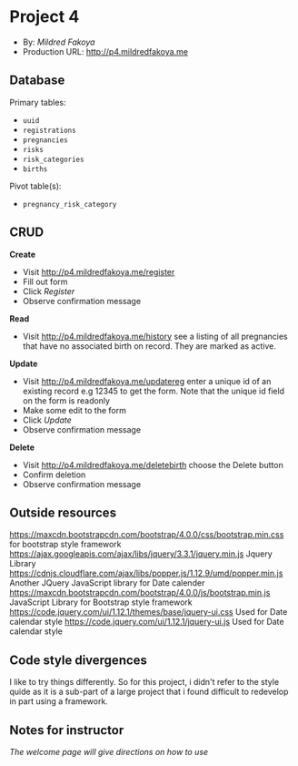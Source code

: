 # Project 4
+ By: *Mildred Fakoya*
+ Production URL: <http://p4.mildredfakoya.me>

## Database

Primary tables:
  + `uuid`
  + `registrations`
  + `pregnancies`
  + `risks`
  + `risk_categories`
  + `births`
  
Pivot table(s):
  + `pregnancy_risk_category`


## CRUD
__Create__
  + Visit <http://p4.mildredfakoya.me/register>
  + Fill out form
  + Click *Register*
  + Observe confirmation message
  
__Read__
  + Visit <http://p4.mildredfakoya.me/history> see a listing of all pregnancies that have no associated birth on record. They are marked as active.
  
__Update__
  + Visit <http://p4.mildredfakoya.me/updatereg> enter a unique id of an existing record e.g 12345 to get the form. Note that the unique id field on the form is readonly
  + Make some edit to the form
  + Click *Update*
  + Observe confirmation message
  
__Delete__
  + Visit <http://p4.mildredfakoya.me/deletebirth> choose the Delete button
  + Confirm deletion
  + Observe confirmation message

## Outside resources
<https://maxcdn.bootstrapcdn.com/bootstrap/4.0.0/css/bootstrap.min.css> for bootstrap style framework
<https://ajax.googleapis.com/ajax/libs/jquery/3.3.1/jquery.min.js> Jquery Library
<https://cdnjs.cloudflare.com/ajax/libs/popper.js/1.12.9/umd/popper.min.js> Another JQuery JavaScript library for Date calender
<https://maxcdn.bootstrapcdn.com/bootstrap/4.0.0/js/bootstrap.min.js> JavaScript Library for Bootstrap style framework
<https://code.jquery.com/ui/1.12.1/themes/base/jquery-ui.css> Used for Date calendar style
<https://code.jquery.com/ui/1.12.1/jquery-ui.js> Used for Date calendar style


## Code style divergences
I like to try things differently. So for this project, i didn't refer to the style quide as it is a sub-part of a large project that i found difficult to redevelop in part using a framework. 

## Notes for instructor
*The welcome page will give directions on how to use*
